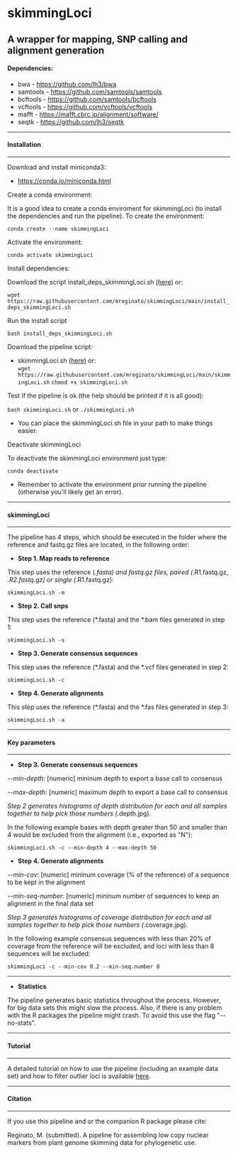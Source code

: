 # skimmingLoci

## A wrapper for mapping, SNP calling and alignment generation   
   
#### Dependencies:						     

* bwa - https://github.com/lh3/bwa				     
* samtools - https://github.com/samtools/samtools		     
* bcftools - https://github.com/samtools/bcftools		     
* vcftools - https://github.com/vcftools/vcftools		     
* mafft - https://mafft.cbrc.jp/alignment/software/			     
* seqtk - https://github.com/lh3/seqtk			  


**********
####  Installation
**********


Download and install miniconda3:

- https://conda.io/miniconda.html

Create a conda environment:

It is a good idea to create a conda enviroment for skimmingLoci (to install the dependencies and run the pipeline). To create the environment:

`conda create --name skimmingLoci`

Activate the environment:

`conda activate skimmingLoci`

Install dependencies:

Download the script install_deps_skimmingLoci.sh [(here)](https://github.com/mreginato/skimmingLoci/blob/main/install_deps_skimmingLoci.sh) or:
  
  `wget https://raw.githubusercontent.com/mreginato/skimmingLoci/main/install_deps_skimmingLoci.sh`
   
Run the install script 

`bash install_deps_skimmingLoci.sh`
  
Download the pipeline script:

- skimmingLoci.sh [(here)](https://raw.githubusercontent.com/mreginato/skimmingLoci/main/skimmingLoci.sh) or:  
`wget https://raw.githubusercontent.com/mreginato/skimmingLoci/main/skimmingLoci.sh`
`chmod +x skimmingLoci.sh`

 Test if the pipeline is ok (the help should be printed if it is all good):
 
 `bash skimmingLoci.sh` or 
 `./skimmingLoci.sh`
 
 * You can place the skimmingLoci.sh file in your path to make things easier.

Deactivate skimmingLoci

To deactivate the skimmingLoci environment just type:

`conda deactivate`

* Remember to activate the environment prior running the pipeline (otherwise you'll likely get an error).

**********
#### skimmingLoci
**********

The pipeline has 4 steps, which should be executed in the folder where 
the reference and fastq.gz files are located, in the following order:

* **Step 1. Map reads to reference**


This step uses the reference (*.fasta) and 
fastq.gz files, paired (*.R1.fastq.gz, *.R2.fastq.gz) or single 
(*.R1.fastq.gz):	

`skimmingLoci.sh -m`
	

* **Step 2. Call snps**


This step uses the reference (*.fasta) and the *.bam files generated 
in step 1:		
			
`skimmingLoci.sh -s`
	

* **Step 3. Generate consensus sequences**


This step uses the reference (*.fasta) and the *.vcf files generated 
in step 2:
	
`skimmingLoci.sh -c`
  

* **Step 4. Generate alignments**


This step uses the reference (*.fasta) and the *.fas files generated
in step 3:
  
`skimmingLoci.sh -a`
  

**********
#### Key parameters
**********

* **Step 3. Generate consensus sequences**

*--min-depth*: [numeric] mininum depth to export a base call to consensus


*--max-depth*: [numeric] maximum depth to export a base call to consensus


*Step 2 generates histograms of depth distribution for each and all 
samples together to help pick those numbers (*.depth.jpg).

In the following example bases with depth greater than 50 and smaller
than 4 would be excluded from the alignment (i.e., exported as "N"):

`skimmingLoci.sh -c --min-depth 4 --max-depth 50`


* **Step 4. Generate alignments**



*--min-cov*: [numeric] mininum coverage (% of the reference) of a sequence to be kept in the alignment


*--min-seq-number*: [numeric] mininum number of sequences to keep an alignment in the final data set



*Step 3 generates histograms of coverage distribution for each and all 
samples together to help pick those numbers (*.coverage.jpg).

In the following example consensus sequences with less than 20% of coverage from the reference will be excluded, and loci with less than 8 sequences will be excluded:

`skimmingLoci -c --min-cov 0.2 --min-seq.number 8`


**********

* **Statistics**

The pipeline generates basic statistics throughout the process. However, for big data sets this might slow the process. Also, if there is any problem with the R packages the pipeline might crash. To avoid this use the flag "--no-stats".

**********
#### Tutorial
**********

A detailed tutorial on how to use the pipeline (including an example data set) and how to filter outlier loci is available [here](http://htmlpreview.github.io/?https://github.com/mreginato/skimmingLoci/blob/main/skimmingLoci_Tutorial.html).


**********
#### Citation
**********

If you use this pipeline and or the companion R package please cite:

Reginato, M. (submitted). A pipeline for assembling low copy nuclear markers from plant genome skimming data for phylogenetic use. 

